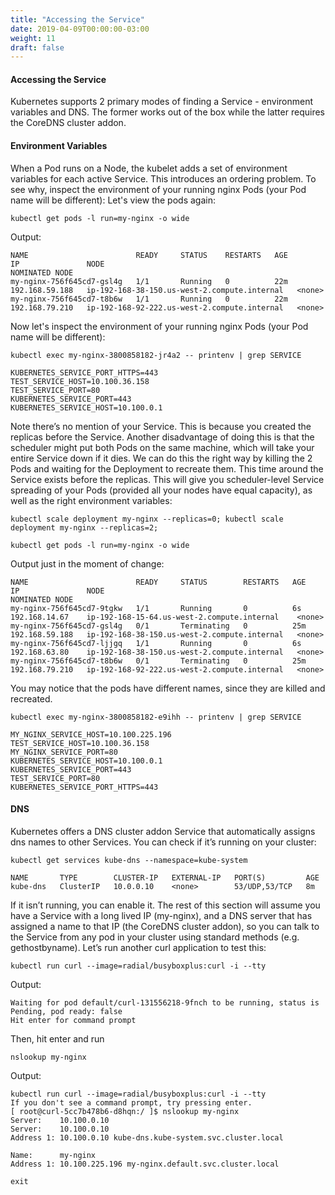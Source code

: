 ```yaml
---
title: "Accessing the Service"
date: 2019-04-09T00:00:00-03:00
weight: 11
draft: false
---
```


#### Accessing the Service
Kubernetes supports 2 primary modes of finding a Service - environment variables and DNS. The former works out of the box while the latter requires the CoreDNS cluster addon.

#### Environment Variables
When a Pod runs on a Node, the kubelet adds a set of environment variables for each active Service. This introduces an ordering problem. To see why, inspect the environment of your running nginx Pods (your Pod name will be different):
Let's view the pods again:
```
kubectl get pods -l run=my-nginx -o wide
```
Output:
```
NAME                        READY     STATUS    RESTARTS   AGE       IP               NODE                                           NOMINATED NODE
my-nginx-756f645cd7-gsl4g   1/1       Running   0          22m       192.168.59.188   ip-192-168-38-150.us-west-2.compute.internal   <none>
my-nginx-756f645cd7-t8b6w   1/1       Running   0          22m       192.168.79.210   ip-192-168-92-222.us-west-2.compute.internal   <none>
```
Now let's inspect the environment of your running nginx Pods (your Pod name will be different):
```
kubectl exec my-nginx-3800858182-jr4a2 -- printenv | grep SERVICE
```
```
KUBERNETES_SERVICE_PORT_HTTPS=443
TEST_SERVICE_HOST=10.100.36.158
TEST_SERVICE_PORT=80
KUBERNETES_SERVICE_PORT=443
KUBERNETES_SERVICE_HOST=10.100.0.1
```

Note there’s no mention of your Service. This is because you created the replicas before the Service. Another disadvantage of doing this is that the scheduler might put both Pods on the same machine, which will take your entire Service down if it dies. We can do this the right way by killing the 2 Pods and waiting for the Deployment to recreate them. This time around the Service exists before the replicas. This will give you scheduler-level Service spreading of your Pods (provided all your nodes have equal capacity), as well as the right environment variables:
```
kubectl scale deployment my-nginx --replicas=0; kubectl scale deployment my-nginx --replicas=2;
```
```
kubectl get pods -l run=my-nginx -o wide
```
Output just in the moment of change:
```
NAME                        READY     STATUS        RESTARTS   AGE       IP               NODE                                           NOMINATED NODE
my-nginx-756f645cd7-9tgkw   1/1       Running       0          6s        192.168.14.67    ip-192-168-15-64.us-west-2.compute.internal    <none>
my-nginx-756f645cd7-gsl4g   0/1       Terminating   0          25m       192.168.59.188   ip-192-168-38-150.us-west-2.compute.internal   <none>
my-nginx-756f645cd7-ljjgq   1/1       Running       0          6s        192.168.63.80    ip-192-168-38-150.us-west-2.compute.internal   <none>
my-nginx-756f645cd7-t8b6w   0/1       Terminating   0          25m       192.168.79.210   ip-192-168-92-222.us-west-2.compute.internal   <none>
```
You may notice that the pods have different names, since they are killed and recreated.

```
kubectl exec my-nginx-3800858182-e9ihh -- printenv | grep SERVICE
```
```
MY_NGINX_SERVICE_HOST=10.100.225.196
TEST_SERVICE_HOST=10.100.36.158
MY_NGINX_SERVICE_PORT=80
KUBERNETES_SERVICE_HOST=10.100.0.1
KUBERNETES_SERVICE_PORT=443
TEST_SERVICE_PORT=80
KUBERNETES_SERVICE_PORT_HTTPS=443
```

#### DNS
Kubernetes offers a DNS cluster addon Service that automatically assigns dns names to other Services. You can check if it’s running on your cluster:

```
kubectl get services kube-dns --namespace=kube-system
```
```
NAME       TYPE        CLUSTER-IP   EXTERNAL-IP   PORT(S)         AGE
kube-dns   ClusterIP   10.0.0.10    <none>        53/UDP,53/TCP   8m
```
If it isn’t running, you can enable it. The rest of this section will assume you have a Service with a long lived IP (my-nginx), and a DNS server that has assigned a name to that IP (the CoreDNS cluster addon), so you can talk to the Service from any pod in your cluster using standard methods (e.g. gethostbyname). Let’s run another curl application to test this:

```
kubectl run curl --image=radial/busyboxplus:curl -i --tty
```
Output:
```
Waiting for pod default/curl-131556218-9fnch to be running, status is Pending, pod ready: false
Hit enter for command prompt
```
Then, hit enter and run 
```
nslookup my-nginx
```
Output:
```
kubectl run curl --image=radial/busyboxplus:curl -i --tty
If you don't see a command prompt, try pressing enter.
[ root@curl-5cc7b478b6-d8hqn:/ ]$ nslookup my-nginx
Server:    10.100.0.10
Server:    10.100.0.10
Address 1: 10.100.0.10 kube-dns.kube-system.svc.cluster.local

Name:      my-nginx
Address 1: 10.100.225.196 my-nginx.default.svc.cluster.local
```

```
exit
```
